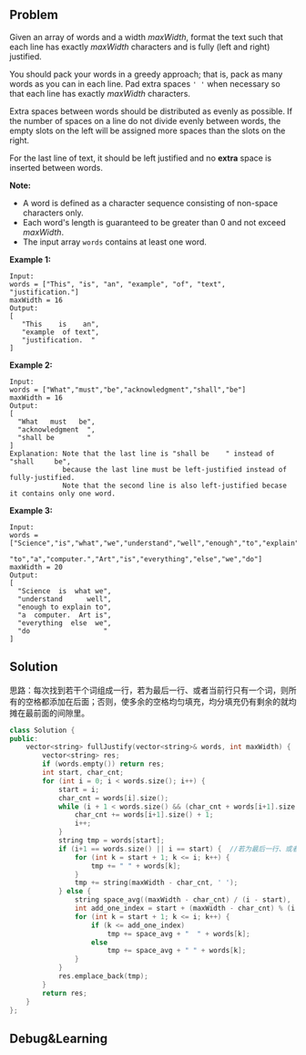 ## Problem

Given an array of words and a width *maxWidth*, format the text such that each line has exactly *maxWidth* characters and is fully (left and right) justified.

You should pack your words in a greedy approach; that is, pack as many words as you can in each line. Pad extra spaces `' '` when necessary so that each line has exactly *maxWidth* characters.

Extra spaces between words should be distributed as evenly as possible. If the number of spaces on a line do not divide evenly between words, the empty slots on the left will be assigned more spaces than the slots on the right.

For the last line of text, it should be left justified and no **extra** space is inserted between words.

**Note:**

- A word is defined as a character sequence consisting of non-space characters only.
- Each word's length is guaranteed to be greater than 0 and not exceed *maxWidth*.
- The input array `words` contains at least one word.

**Example 1:**

```
Input:
words = ["This", "is", "an", "example", "of", "text", "justification."]
maxWidth = 16
Output:
[
   "This    is    an",
   "example  of text",
   "justification.  "
]
```

**Example 2:**

```
Input:
words = ["What","must","be","acknowledgment","shall","be"]
maxWidth = 16
Output:
[
  "What   must   be",
  "acknowledgment  ",
  "shall be        "
]
Explanation: Note that the last line is "shall be    " instead of "shall     be",
             because the last line must be left-justified instead of fully-justified.
             Note that the second line is also left-justified becase it contains only one word.
```

**Example 3:**

```
Input:
words = ["Science","is","what","we","understand","well","enough","to","explain",
         "to","a","computer.","Art","is","everything","else","we","do"]
maxWidth = 20
Output:
[
  "Science  is  what we",
  "understand      well",
  "enough to explain to",
  "a  computer.  Art is",
  "everything  else  we",
  "do                  "
]
```



## Solution

思路：每次找到若干个词组成一行，若为最后一行、或者当前行只有一个词，则所有的空格都添加在后面；否则，使多余的空格均匀填充，均分填充仍有剩余的就均摊在最前面的间隙里。

```c++
class Solution {
public:
    vector<string> fullJustify(vector<string>& words, int maxWidth) {
        vector<string> res;
        if (words.empty()) return res;
        int start, char_cnt;
        for (int i = 0; i < words.size(); i++) {
            start = i;
            char_cnt = words[i].size();
            while (i + 1 < words.size() && (char_cnt + words[i+1].size() + 1) <= maxWidth) {
                char_cnt += words[i+1].size() + 1;
                i++;
            }
            string tmp = words[start];
            if (i+1 == words.size() || i == start) {  //若为最后一行、或者当前行只有一个词，则所有的空格都添加在后面
                for (int k = start + 1; k <= i; k++) {
                    tmp += " " + words[k];
                }
                tmp += string(maxWidth - char_cnt, ' ');
            } else {
                string space_avg((maxWidth - char_cnt) / (i - start), ' ');  //使多余的空格均匀填充
                int add_one_index = start + (maxWidth - char_cnt) % (i - start);  //均分填充仍有剩余的就均摊在最前面的间隙里
                for (int k = start + 1; k <= i; k++) {
                    if (k <= add_one_index)
                        tmp += space_avg + "  " + words[k];
                    else
                        tmp += space_avg + " " + words[k];
                }
            }
            res.emplace_back(tmp);
        }
        return res;
    }
};
```



## Debug&Learning



